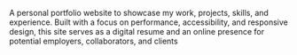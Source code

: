 A personal portfolio website to showcase my work, projects, skills, and experience. Built with a focus on performance, accessibility, and responsive design, this site serves as a digital resume and an online presence for potential employers, collaborators, and clients
